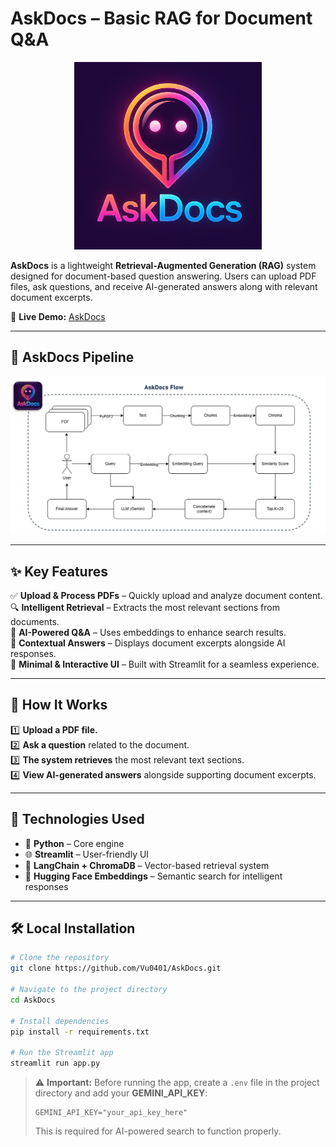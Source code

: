 # AskDocs – Basic RAG for Document Q&A

<p align="center">
  <img src="assets/askdocs.jpg" alt="AskDocs Logo" width="300">
</p>

**AskDocs** is a lightweight **Retrieval-Augmented Generation (RAG)** system designed for document-based question answering. Users can upload PDF files, ask questions, and receive AI-generated answers along with relevant document excerpts.

🔗 **Live Demo:** [AskDocs](https://askdocs-bot.streamlit.app)  

---

## 📌 AskDocs Pipeline

<p align="center">
  <img src="assets/pineline.png" alt="AskDocs Pipeline" width="1500">
</p>

---

## ✨ Key Features  

✅ **Upload & Process PDFs** – Quickly upload and analyze document content.  
🔍 **Intelligent Retrieval** – Extracts the most relevant sections from documents.  
🧠 **AI-Powered Q&A** – Uses embeddings to enhance search results.  
📑 **Contextual Answers** – Displays document excerpts alongside AI responses.  
🎨 **Minimal & Interactive UI** – Built with Streamlit for a seamless experience.  

---

## 🚀 How It Works  

1️⃣ **Upload a PDF file.**  
2️⃣ **Ask a question** related to the document.  
3️⃣ **The system retrieves** the most relevant text sections.  
4️⃣ **View AI-generated answers** alongside supporting document excerpts.  

---

## 🔧 Technologies Used  

- 🐍 **Python** – Core engine  
- 🌐 **Streamlit** – User-friendly UI  
- 📖 **LangChain + ChromaDB** – Vector-based retrieval system  
- 🤖 **Hugging Face Embeddings** – Semantic search for intelligent responses  

---

## 🛠️ Local Installation  

```bash
# Clone the repository
git clone https://github.com/Vu0401/AskDocs.git

# Navigate to the project directory
cd AskDocs

# Install dependencies
pip install -r requirements.txt

# Run the Streamlit app
streamlit run app.py
```

> ⚠️ **Important:** Before running the app, create a `.env` file in the project directory and add your **GEMINI_API_KEY**:  
> ```  
> GEMINI_API_KEY="your_api_key_here"  
> ```  
> This is required for AI-powered search to function properly.
